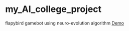 # my_AI_college_project
flapybird gamebot using neuro-evolution algorithm
<a href="https://ranahiren27.github.io/flaooyBirdAI/"> Demo </a>
